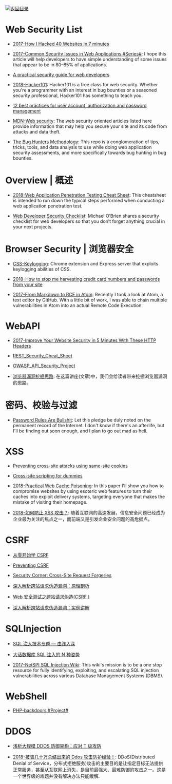 [![返回目录](https://user-images.githubusercontent.com/5803001/38079637-ff0abcf0-3371-11e8-9b76-ad651620afc7.jpg)](https://github.com/wx-chevalier/Awesome-Lists)

# Web Security List

- [2017-How I Hacked 40 Websites in 7 minutes](https://parg.co/U5b)

- [2017-Common Security Issues in Web Applications #Series#](https://parg.co/Uu9): I hope this article will help developers to have simple understanding of some issues that appear to be in 80–85% of applications.

* [A practical security guide for web developers](https://github.com/FallibleInc/security-guide-for-developers)

* [2018-Hacker101](https://github.com/Hacker0x01/hacker101): Hacker101 is a free class for web security. Whether you're a programmer with an interest in bug bounties or a seasoned security professional, Hacker101 has something to teach you.

- [12 best practices for user account, authorization and password management](https://parg.co/U9A)

- [MDN-Web security](https://developer.mozilla.org/en-US/docs/Web/Security): The web security oriented articles listed here provide information that may help you secure your site and its code from attacks and data theft.

- [The Bug Hunters Methodology](https://github.com/jhaddix/tbhm): This repo is a conglomeration of tips, tricks, tools, and data analysis to use while doing web application security assessments, and more specifically towards bug hunting in bug bounties.

# Overview | 概述

- [2018-Web Application Penetration Testing Cheat Sheet](https://jdow.io/blog/2018/03/18/web-application-penetration-testing-methodology/#data-validation-testing): This cheatsheet is intended to run down the typical steps performed when conducting a web application penetration test.

* [Web Developer Security Checklist](https://simplesecurity.sensedeep.com/web-developer-security-checklist-f2e4f43c9c56): Michael O’Brien shares a security checklist for web developers so that you don’t forget anything crucial in your next projects.

# Browser Security | 浏览器安全

- [CSS-Keylogging](https://github.com/maxchehab/CSS-Keylogging): Chrome extension and Express server that exploits keylogging abilities of CSS.

* [2018-How to stop me harvesting credit card numbers and passwords from your site](https://parg.co/Uvz)

- [2017-From Markdown to RCE in Atom](https://statuscode.ch/2017/11/from-markdown-to-rce-in-atom/): Recently I took a look at Atom, a text editor by GitHub. With a little bit of work, I was able to chain multiple vulnerabilities in Atom into an actual Remote Code Execution.

# WebAPI

- [2017-Improve Your Website Security in 5 Minutes With These HTTP Headers](https://parg.co/Upz)

- [REST_Security_Cheat_Sheet](https://www.owasp.org/index.php/REST_Security_Cheat_Sheet)

- [OWASP_API_Security_Project](https://www.owasp.org/index.php/OWASP_API_Security_Project)

* [浏览器漏洞挖掘思路](https://zhuanlan.zhihu.com/p/28719766): 在这篇讲座(文章)中，我们会给读者带来挖掘浏览器漏洞的思路。

# 密码、校验与过滤

- [Password Rules Are Bullshit](http://6me.us/Kfj0wz): Let this pledge be duly noted on the permanent record of the Internet. I don't know if there's an afterlife, but I'll be finding out soon enough, and I plan to go out mad as hell.

# XSS

- [Preventing cross-site attacks using same-site cookies](https://parg.co/bs5)

* [Cross-site scripting for dummies](https://hackernoon.com/cross-site-scripting-for-dummies-be30f76fad09#.6yvkvry4s)

- [2018-Practical Web Cache Poisoning](https://portswigger.net/blog/practical-web-cache-poisoning): In this paper I'll show you how to compromise websites by using esoteric web features to turn their caches into exploit delivery systems, targeting everyone that makes the mistake of visiting their homepage.

- [2018-如何防止 XSS 攻击？](https://tech.meituan.com/fe_security.html): 随着互联网的高速发展，信息安全问题已经成为企业最为关注的焦点之一，而前端又是引发企业安全问题的高危据点。

# CSRF

- [从零开始学 CSRF](http://www.freebuf.com/articles/web/55965.html)

- [Preventing CSRF](http://www.playhack.net/view.php?id=31)

- [Security Corner: Cross-Site Request Forgeries](http://shiflett.org/articles/cross-site-request-forgeries)

- [深入解析跨站请求伪造漏洞：原理剖析](http://netsecurity.51cto.com/art/200812/102951.htm)

- [Web 安全测试之跨站请求伪造(CSRF )](http://netsecurity.51cto.com/art/200811/97281.htm)

- [深入解析跨站请求伪造漏洞：实例讲解](http://netsecurity.51cto.com/art/200812/102925.htm)

# SQLInjection

- [SQL 注入技术专题 — 由浅入深](http://www.tuicool.com/articles/fAF363)

- [大话数据库 SQL 注入的 N 种姿势](http://www.freebuf.com/articles/web/98119.html)

* [2017-NetSPI SQL Injection Wiki](https://sqlwiki.netspi.com/): This wiki's mission is to be a one stop resource for fully identifying, exploiting, and escalating SQL injection vulnerabilities across various Database Management Systems (DBMS).

# WebShell

- [PHP-backdoors #Project#](https://github.com/bartblaze/PHP-backdoors)

# DDOS

- [浅析大规模 DDOS 防御架构：应对 T 级攻防](http://mp.weixin.qq.com/s?__biz=MzAwNjQwNzU2NQ==&mid=400299276&idx=1&sn=e132a62a492b1139edf9acae115932a4&scene=23&srcid=1107fxqJm1ylDDLN7xZRgmdH#rd)

- [2018-被骗几十万总结出来的 Ddos 攻击防护经验！](https://zhuanlan.zhihu.com/p/22953451): DDoS(Distributed Denial of Service，分布式拒绝服务)攻击的主要目的是让指定目标无法提供正常服务，甚至从互联网上消失，是目前最强大、最难防御的攻击之一。这是一个世界级的难题并没有解决办法只能缓解.
